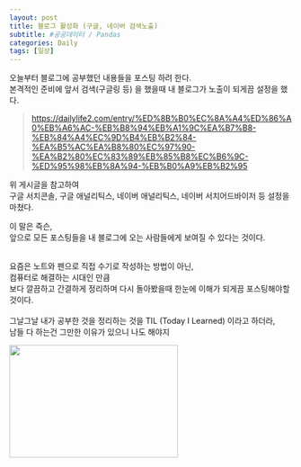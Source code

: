 ```yaml
---
layout: post
title: 블로그 활성화 (구글, 네이버 검색노출)
subtitle: #공공데이터 / Pandas
categories: Daily
tags: [일상]
---
```


오늘부터 블로그에 공부했던 내용들을 포스팅 하려 한다.<br>
본격적인 준비에 앞서 검색(구글링 등) 을 했을때 내 블로그가 노출이 되게끔 설정을 했다.

> <https://dailylife2.com/entry/%ED%8B%B0%EC%8A%A4%ED%86%A0%EB%A6%AC-%EB%B8%94%EB%A1%9C%EA%B7%B8-%EB%84%A4%EC%9D%B4%EB%B2%84-%EA%B5%AC%EA%B8%80%EC%97%90-%EA%B2%80%EC%83%89%EB%85%B8%EC%B6%9C-%ED%95%98%EB%8A%94-%EB%B0%A9%EB%B2%95>

위 게시글을 참고하여<br>
구글 서치콘솔, 구글 애널리틱스, 네이버 애널리틱스, 네이버 서치어드바이저 등 설정을 마쳤다.<br>

이 말은 즉슨,<br>
앞으로 모든 포스팅들을 내 블로그에 오는 사람들에게 보여질 수 있다는 것이다.<br>
<br>

요즘은 노트와 펜으로 직접 수기로 작성하는 방법이 아닌,<br>
컴퓨터로 해결하는 시대인 만큼<br>
보다 깔끔하고 간결하게 정리하며 다시 돌아봤을때 한눈에 이해가 되게끔 포스팅해야할것이다.
<br>
<br>
그날그날 내가 공부한 것을 정리하는 것을 TIL (Today I Learned) 이라고 하더라,<br>
남들 다 하는건 그만한 이유가 있으니 나도 해야지<br>

<img src="https://velog.velcdn.com/images%2Frmfhsep%2Fpost%2F5d4b114c-2dce-44e5-848e-fcd0e6d86af0%2FTIL.png" height="200px" width="300px" align="left">
<br>
<br>
<br>
<br>
<br>
<br>
<br>
<br>
<br>
